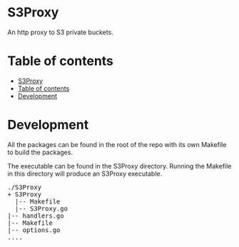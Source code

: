 S3Proxy
=========

An http proxy to S3 private buckets.

Table of contents
=================

- [S3Proxy](#s3proxy  )
- [Table of contents](#table-of-contents)
- [Development](#development)

Development
===========

All the packages can be found in the root of the repo with its own Makefile to
build the packages.

The executable can be found in the S3Proxy directory. Running the Makefile in
this directory will produce an S3Proxy executable.

<pre>
./S3Proxy
+ S3Proxy
  |-- Makefile
  |-- S3Proxy.go
|-- handlers.go
|-- Makefile
|-- options.go
....
</pre>
